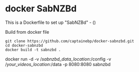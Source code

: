 docker SabNZBd
================

This is a Dockerfile to set up "SabNZBd" - ()

Build from docker file

```
git clone https://github.com/captainebp/docker-sabnzbd.git
cd docker-sabnzbd
docker build -t sabnzbd .
```

docker run -d -v /*sabnzbd_data_location*:/config  -v /*your_videos_location*:/data -p 8080:8080 sabnzbd

